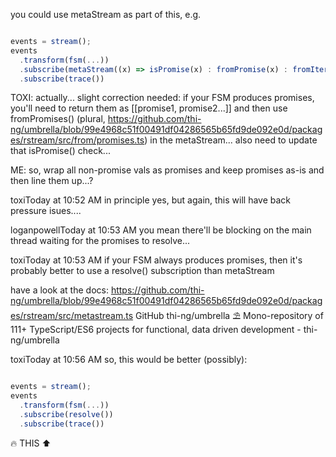 you could use metaStream as part of this, e.g.

```js

events = stream();
events
  .transform(fsm(...))
  .subscribe(metaStream((x) => isPromise(x) : fromPromise(x) : fromIterableSync([x]))
  .subscribe(trace())

```

TOXI: actually... slight correction needed: if your FSM produces promises, you'll need to return them as [[promise1, promise2...]] and then use fromPromises()  (plural, https://github.com/thi-ng/umbrella/blob/99e4968c51f00491df04286565b65fd9de092e0d/packages/rstream/src/from/promises.ts) in the metaStream...
also need to update that isPromise() check...

ME: so, wrap all non-promise vals as promises and keep promises as-is and then line them up...?
 
toxiToday at 10:52 AM
in principle yes, but again, this will have back pressure isues....
 
loganpowellToday at 10:53 AM
you mean there'll be blocking on the main thread waiting for the promises to resolve...
 
toxiToday at 10:53 AM
if your FSM always produces promises, then it's probably better to use a resolve() subscription than metaStream

have a look at the docs: https://github.com/thi-ng/umbrella/blob/99e4968c51f00491df04286565b65fd9de092e0d/packages/rstream/src/metastream.ts
GitHub
thi-ng/umbrella
⛱ Mono-repository of 111+ TypeScript/ES6 projects for functional, data driven development - thi-ng/umbrella

 
toxiToday at 10:56 AM
so, this would be better (possibly):

```js

events = stream();
events
  .transform(fsm(...))
  .subscribe(resolve())
  .subscribe(trace())

```

🔥 THIS ⬆ 